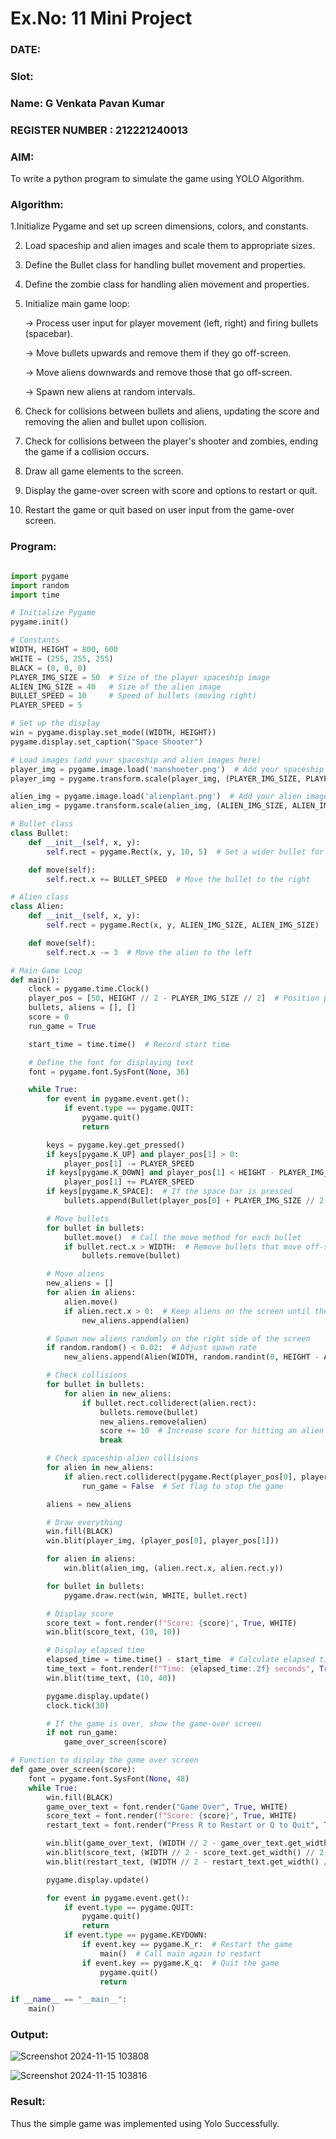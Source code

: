 # Ex.No: 11  Mini Project 
### DATE:                           
### Slot:
### Name: G Venkata Pavan Kumar
### REGISTER NUMBER : 212221240013 

### AIM: 

To write a python program to simulate the game using YOLO Algorithm.

### Algorithm:
1.Initialize Pygame and set up screen dimensions, colors, and constants.

2. Load spaceship and alien images and scale them to appropriate sizes.

3. Define the Bullet class for handling bullet movement and properties.

4. Define the zombie class for handling alien movement and properties.

5. Initialize main game loop:

    -> Process user input for player movement (left, right) and firing bullets (spacebar).

    -> Move bullets upwards and remove them if they go off-screen.

    -> Move aliens downwards and remove those that go off-screen.

    -> Spawn new aliens at random intervals.

7. Check for collisions between bullets and aliens, updating the score and removing the alien and bullet upon collision.

8. Check for collisions between the player's shooter and zombies, ending the game if a collision occurs.

9. Draw all game elements to the screen.

10. Display the game-over screen with score and options to restart or quit.

11. Restart the game or quit based on user input from the game-over screen.

### Program:
```python

import pygame
import random
import time

# Initialize Pygame
pygame.init()

# Constants
WIDTH, HEIGHT = 800, 600
WHITE = (255, 255, 255)
BLACK = (0, 0, 0)
PLAYER_IMG_SIZE = 50  # Size of the player spaceship image
ALIEN_IMG_SIZE = 40   # Size of the alien image
BULLET_SPEED = 10     # Speed of bullets (moving right)
PLAYER_SPEED = 5

# Set up the display
win = pygame.display.set_mode((WIDTH, HEIGHT))
pygame.display.set_caption("Space Shooter")

# Load images (add your spaceship and alien images here)
player_img = pygame.image.load('manshooter.png')  # Add your spaceship image path here
player_img = pygame.transform.scale(player_img, (PLAYER_IMG_SIZE, PLAYER_IMG_SIZE))

alien_img = pygame.image.load('alienplant.png')  # Add your alien image path here
alien_img = pygame.transform.scale(alien_img, (ALIEN_IMG_SIZE, ALIEN_IMG_SIZE))

# Bullet class
class Bullet:
    def __init__(self, x, y):
        self.rect = pygame.Rect(x, y, 10, 5)  # Set a wider bullet for horizontal shooting

    def move(self):
        self.rect.x += BULLET_SPEED  # Move the bullet to the right

# Alien class
class Alien:
    def __init__(self, x, y):
        self.rect = pygame.Rect(x, y, ALIEN_IMG_SIZE, ALIEN_IMG_SIZE)

    def move(self):
        self.rect.x -= 3  # Move the alien to the left

# Main Game Loop
def main():
    clock = pygame.time.Clock()
    player_pos = [50, HEIGHT // 2 - PLAYER_IMG_SIZE // 2]  # Position player in top-left corner
    bullets, aliens = [], []
    score = 0
    run_game = True

    start_time = time.time()  # Record start time

    # Define the font for displaying text
    font = pygame.font.SysFont(None, 36)

    while True:
        for event in pygame.event.get():
            if event.type == pygame.QUIT:
                pygame.quit()
                return

        keys = pygame.key.get_pressed()
        if keys[pygame.K_UP] and player_pos[1] > 0:
            player_pos[1] -= PLAYER_SPEED
        if keys[pygame.K_DOWN] and player_pos[1] < HEIGHT - PLAYER_IMG_SIZE:
            player_pos[1] += PLAYER_SPEED
        if keys[pygame.K_SPACE]:  # If the space bar is pressed
            bullets.append(Bullet(player_pos[0] + PLAYER_IMG_SIZE // 2, player_pos[1] + PLAYER_IMG_SIZE // 2))

        # Move bullets
        for bullet in bullets:
            bullet.move()  # Call the move method for each bullet
            if bullet.rect.x > WIDTH:  # Remove bullets that move off-screen (right side)
                bullets.remove(bullet)

        # Move aliens
        new_aliens = []
        for alien in aliens:
            alien.move()
            if alien.rect.x > 0:  # Keep aliens on the screen until they go off the left side
                new_aliens.append(alien)

        # Spawn new aliens randomly on the right side of the screen
        if random.random() < 0.02:  # Adjust spawn rate
            new_aliens.append(Alien(WIDTH, random.randint(0, HEIGHT - ALIEN_IMG_SIZE)))

        # Check collisions
        for bullet in bullets:
            for alien in new_aliens:
                if bullet.rect.colliderect(alien.rect):
                    bullets.remove(bullet)
                    new_aliens.remove(alien)
                    score += 10  # Increase score for hitting an alien
                    break

        # Check spaceship-alien collisions
        for alien in new_aliens:
            if alien.rect.colliderect(pygame.Rect(player_pos[0], player_pos[1], PLAYER_IMG_SIZE, PLAYER_IMG_SIZE)):
                run_game = False  # Set flag to stop the game

        aliens = new_aliens

        # Draw everything
        win.fill(BLACK)
        win.blit(player_img, (player_pos[0], player_pos[1]))

        for alien in aliens:
            win.blit(alien_img, (alien.rect.x, alien.rect.y))

        for bullet in bullets:
            pygame.draw.rect(win, WHITE, bullet.rect)

        # Display score
        score_text = font.render(f"Score: {score}", True, WHITE)
        win.blit(score_text, (10, 10))

        # Display elapsed time
        elapsed_time = time.time() - start_time  # Calculate elapsed time
        time_text = font.render(f"Time: {elapsed_time:.2f} seconds", True, WHITE)
        win.blit(time_text, (10, 40))

        pygame.display.update()
        clock.tick(30)

        # If the game is over, show the game-over screen
        if not run_game:
            game_over_screen(score)

# Function to display the game over screen
def game_over_screen(score):
    font = pygame.font.SysFont(None, 48)
    while True:
        win.fill(BLACK)
        game_over_text = font.render("Game Over", True, WHITE)
        score_text = font.render(f"Score: {score}", True, WHITE)
        restart_text = font.render("Press R to Restart or Q to Quit", True, WHITE)

        win.blit(game_over_text, (WIDTH // 2 - game_over_text.get_width() // 2, HEIGHT // 2 - 60))
        win.blit(score_text, (WIDTH // 2 - score_text.get_width() // 2, HEIGHT // 2))
        win.blit(restart_text, (WIDTH // 2 - restart_text.get_width() // 2, HEIGHT // 2 + 40))

        pygame.display.update()

        for event in pygame.event.get():
            if event.type == pygame.QUIT:
                pygame.quit()
                return
            if event.type == pygame.KEYDOWN:
                if event.key == pygame.K_r:  # Restart the game
                    main()  # Call main again to restart
                if event.key == pygame.K_q:  # Quit the game
                    pygame.quit()
                    return

if __name__ == "__main__":
    main()

```
### Output:


![Screenshot 2024-11-15 103808](https://github.com/user-attachments/assets/df46b1f2-6480-4e18-9704-7e18afa3db13)


![Screenshot 2024-11-15 103816](https://github.com/user-attachments/assets/d397ed66-9f1c-4625-b838-5952babbe7ba)


### Result:
Thus the simple  game was implemented using Yolo Successfully.
